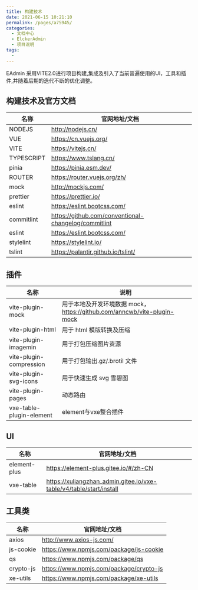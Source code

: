 ```yaml
---
title: 构建技术
date: 2021-06-15 10:21:10
permalink: /pages/a75945/
categories:
  - 文档中心
  - ElckerAdmin
  - 项目说明
tags:
  - 
---
```


EAdmin 采用VITE2.0进行项目构建,集成及引入了当前普遍使用的UI，工具和插件,并随着后期的迭代不断的优化调整。

## 构建技术及官方文档

|  名称   | 官网地址/文档  |
|  ----  | ----  |
| NODEJS  | <http://nodejs.cn/> |
| VUE  | <https://cn.vuejs.org/> |
| VITE  | <https://vitejs.cn/> |
| TYPESCRIPT  | <https://www.tslang.cn/> |
| pinia  | <https://pinia.esm.dev/> |
| ROUTER  | <https://router.vuejs.org/zh/> |
| mock  | <http://mockjs.com/> |
| prettier  | <https://prettier.io/> |
| eslint  | <https://eslint.bootcss.com/> |
| commitlint  | <https://github.com/conventional-changelog/commitlint> |
| eslint  | <https://eslint.bootcss.com/> |
| stylelint  | <https://stylelint.io/> |
| tslint  | <https://palantir.github.io/tslint/> |


## 插件

|  名称   | 说明  |
|  ----  | ----  |
| vite-plugin-mock | 用于本地及开发环境数据 mock，<https://github.com/anncwb/vite-plugin-mock> |
| vite-plugin-html  | 用于 html 模版转换及压缩 |
| vite-plugin-imagemin | 用于打包压缩图片资源 |
| vite-plugin-compression | 用于打包输出.gz/.brotil 文件 |
| vite-plugin-svg-icons | 用于快速生成 svg 雪碧图 |
| vite-plugin-pages | 动态路由 |
| vxe-table-plugin-element  |  element与vxe整合插件 |

## UI

|  名称   | 官网地址/文档  |
|  ----  | ----  |
| element-plus  | <https://element-plus.gitee.io/#/zh-CN> |
| vxe-table  | <https://xuliangzhan_admin.gitee.io/vxe-table/v4/table/start/install> |

## 工具类

|  名称   | 官网地址/文档  |
|  ----  | ----  |
| axios  | <http://www.axios-js.com/> |
| js-cookie  | <https://www.npmjs.com/package/js-cookie> |
| qs  | <https://www.npmjs.com/package/qs> |
| crypto-js  | <https://www.npmjs.com/package/crypto-js> |
| xe-utils  | <https://www.npmjs.com/package/xe-utils> |

